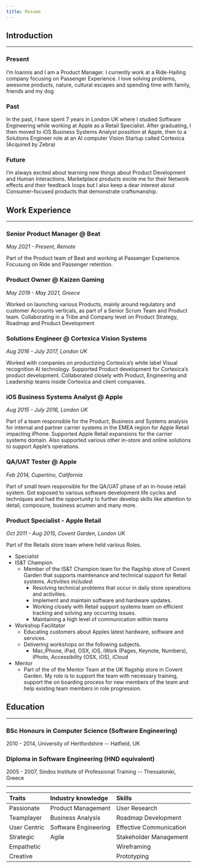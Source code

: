 ```yaml
---
title: Resume
---
```


## Introduction
---
### Present
I’m Ioannis and I am a Product Manager. I currently work at a Ride-Hailing company focusing on Passenger Experience. I love solving problems, awesome products, nature, cultural escapes and spending time with family, friends and my dog

### Past
In the past, I have spent 7 years in London UK where I studied Software Engineering while working at Apple as a Retail Specialist. After graduating, I then moved to iOS Business Systems Analyst possition at Apple, then to a Solutions Engineer role at an AI computer Vision Startup called Cortexica (Acquired by Zebra)

### Future
I’m always excited about learning new things about Product Development and Human Interactions. Marketplace products excite me for their Network effects and their feedback loops but I also keep a dear interest about Consumer-focused products that demonstrate craftsmanship.

## Work Experience
---
### **Senior Product Manager @ Beat**

*May 2021 -  Present, Remote*

Part of the Product team of Beat and working at Passenger Experience. Focusung on Ride and Passenger retention. 
### **Product Owner @ Kaizen Gaming**

*May 2019 - May 2021, Greece*

Worked on launching various Products, mainly around regulatory and customer Accounts verticals, as part of a Senior Scrum Team and Product team.
Collaborating in a Tribe and Company level on Product Strategy, Roadmap and Product Development

### **Solutions Engineer @ Cortexica Vision Systems**

*Aug 2016 - July 2017, London UK*

Worked with companies on productizing Cortexica’s white label Visual recognition AI technology.
Supported Product development for Cortexica’s product development.
Collaborated closely with Product, Engineering and Leadership teams inside Cortexica and client companies.

### **iOS Business Systems Analyst @ Apple**

*Aug 2015 - July 2016, London UK*

Part of a team responsible for the Product, Business and Systems analysis for internal and partner carrier systems in the EMEA region for Apple Retail impacting iPhone. Supported Apple Retail expansions for the carrier systems domain.
Also supported various other in-store and online solutions to support Apple’s operations.

### **QA/UAT Tester @ Apple**

*Feb 2014, Cupertino, California*

Part of small team responsible for the QA/UAT phase of an in-house retail system.
Got exposed to various software development life cycles and techniques and had the opportunity to further develop skills like attention to detail, composure, business acumen and many more.

### **Product Specialist - Apple Retail**

*Oct 2011 - Aug 2015, Covent Garden, London UK*

Part of the Retails store team where held various Roles.
* Specialist
* IS&T Champion
  * Member of the IS&T Champion team for the flagship store of Covent Garden that supports maintenance and technical support for Retail systems.
    *Activities included:*
    * Resolving technical problems that occur in daily store operations and activities.
    * Implement and maintain software and hardware updates.
    * Working closely with Retail support systems team on efficient tracking and solving any occurring issues.
    * Maintaining a high level of communication within teams
* Workshop Facilitator
  * Educating customers about Apples latest hardware, software and services.
  * Delivering workshops on the following subjects.
    * Mac,iPhone, iPad, OSX, iOS, iWork (Pages, Keynote, Numbers), iPhoto, Accessibility (OSX, iOS), iCloud
* Mentor
  * Part of the of the Mentor Team at the UK flagship store in Covent Garden. My role is to support the team with necessary training, support the on boarding process for new members of the team and help existing team members in role progression.
  
## Education
---
### BSc Honours in Computer Science (Software Engineering)
2010 - 2014, University of Hertfordshire -- Hatfield, UK

### Diploma in Software Engineering (HND equivalent)

2005 - 2007, Sindos Institute of Professional Training -- Thessaloniki, Greece

---
| **Traits** | Industry knowledge | Skills |
| :-------- | :----------- | :------ |
| Passionate | Product Management | User Research |
| Teamplayer | Business Analysis | Roadmap Development |
| User Centric | Software Engineering | Effective Communication |
| Strategic | Agile | Stakeholder Management|
| Empathetic |  | Wireframing
| Creative |  | Prototyping
